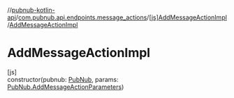 //[pubnub-kotlin-api](../../../index.md)/[com.pubnub.api.endpoints.message_actions](../index.md)/[[js]AddMessageActionImpl](index.md)/[AddMessageActionImpl](-add-message-action-impl.md)

# AddMessageActionImpl

[js]\
constructor(pubnub: [PubNub](../../[root]/-pub-nub/index.md), params: [PubNub.AddMessageActionParameters](../../[root]/-pub-nub/-add-message-action-parameters/index.md))
